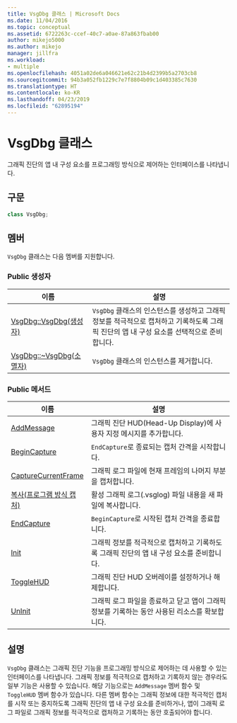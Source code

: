 ```yaml
---
title: VsgDbg 클래스 | Microsoft Docs
ms.date: 11/04/2016
ms.topic: conceptual
ms.assetid: 6722263c-ccef-40c7-a0ae-87a863fbab00
author: mikejo5000
ms.author: mikejo
manager: jillfra
ms.workload:
- multiple
ms.openlocfilehash: 4051a02de6a046621e62c21b4d2399b5a2703cb8
ms.sourcegitcommit: 94b3a052fb1229c7e7f8804b09c1d403385c7630
ms.translationtype: HT
ms.contentlocale: ko-KR
ms.lasthandoff: 04/23/2019
ms.locfileid: "62895194"
---
```

# <a name="vsgdbg-class"></a>VsgDbg 클래스
그래픽 진단의 앱 내 구성 요소를 프로그래밍 방식으로 제어하는 인터페이스를 나타냅니다.

## <a name="syntax"></a>구문

```C++
class VsgDbg;
```

## <a name="members"></a>멤버
 `VsgDbg` 클래스는 다음 멤버를 지원합니다.

### <a name="public-constructors"></a>Public 생성자

|이름|설명|
|----------|-----------------|
|[VsgDbg::VsgDbg(생성자)](vsgdbg-vsgdbg-constructor.md)|`VsgDbg` 클래스의 인스턴스를 생성하고 그래픽 정보를 적극적으로 캡처하고 기록하도록 그래픽 진단의 앱 내 구성 요소를 선택적으로 준비합니다.|
|[VsgDbg::~VsgDbg(소멸자)](vsgdbg-tilde-vsgdbg-destructor.md)|`VsgDbg` 클래스의 인스턴스를 제거합니다.|

### <a name="public-methods"></a>Public 메서드

|이름|설명|
|----------|-----------------|
|[AddMessage](addmessage.md)|그래픽 진단 HUD(Head-Up Display)에 사용자 지정 메시지를 추가합니다.|
|[BeginCapture](begincapture.md)|`EndCapture`로 종료되는 캡처 간격을 시작합니다.|
|[CaptureCurrentFrame](capturecurrentframe.md)|그래픽 로그 파일에 현재 프레임의 나머지 부분을 캡처합니다.|
|[복사(프로그램 방식 캡처)](copy-programmatic-capture.md)|활성 그래픽 로그(.vsglog) 파일 내용을 새 파일에 복사합니다.|
|[EndCapture](endcapture.md)|`BeginCapture`로 시작된 캡처 간격을 종료합니다.|
|[Init](init.md)|그래픽 정보를 적극적으로 캡처하고 기록하도록 그래픽 진단의 앱 내 구성 요소를 준비합니다.|
|[ToggleHUD](togglehud.md)|그래픽 진단 HUD 오버레이를 설정하거나 해제합니다.|
|[UnInit](uninit.md)|그래픽 로그 파일을 종료하고 닫고 앱이 그래픽 정보를 기록하는 동안 사용된 리소스를 확보합니다.|

## <a name="remarks"></a>설명
 `VsgDbg` 클래스는 그래픽 진단 기능을 프로그래밍 방식으로 제어하는 데 사용할 수 있는 인터페이스를 나타냅니다. 그래픽 정보를 적극적으로 캡처하고 기록하지 않는 경우라도 일부 기능은 사용할 수 있습니다. 해당 기능으로는 `AddMessage` 멤버 함수 및 `ToggleHUD` 멤버 함수가 있습니다. 다른 멤버 함수는 그래픽 정보에 대한 적극적인 캡처를 시작 또는 중지하도록 그래픽 진단의 앱 내 구성 요소를 준비하거나, 앱이 그래픽 로그 파일로 그래픽 정보를 적극적으로 캡처하고 기록하는 동안 호출되어야 합니다.